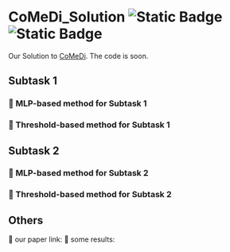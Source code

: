 # CoMeDi_Solution ![Static Badge](https://img.shields.io/badge/license-MIT-green) ![Static Badge](https://img.shields.io/badge/COLING-2025-blue)

Our Solution to [CoMeDi](https://comedinlp.github.io/). The code is soon.

## Subtask 1

### 🌟 MLP-based method for Subtask 1

### 🌟 Threshold-based method for Subtask 1


## Subtask 2

### 🌟 MLP-based method for Subtask 2

### 🌟 Threshold-based method for Subtask 2

## Others
🌟 our paper link:
🌟 some results: